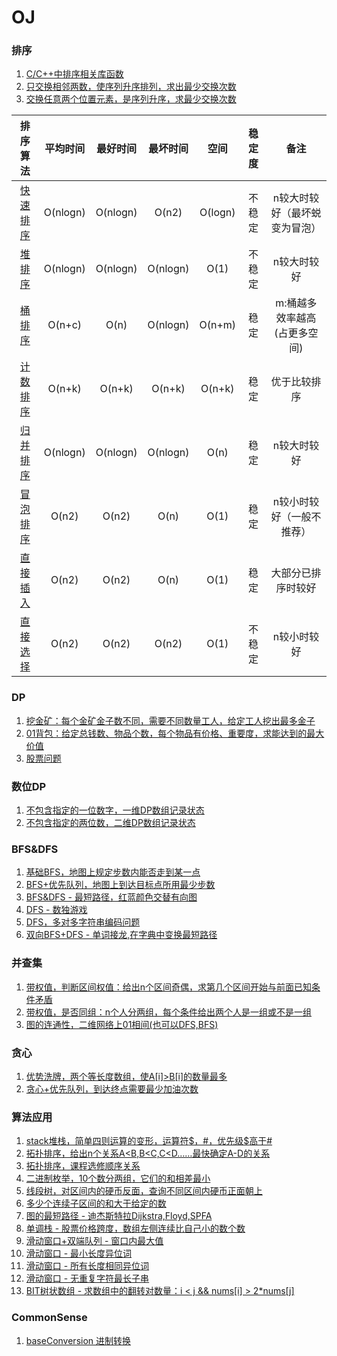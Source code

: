 # OJ

### 排序

1. [C/C++中排序相关库函数](src/sort/sort.md)
2. [只交换相邻两数，使序列升序排列，求出最少交换次数](src/sort/miniSwapCount1.cpp)
3. [交换任意两个位置元素，是序列升序，求最少交换次数](src/sort/miniSwapCount2.cpp)

|               排序算法               | 平均时间 | 最好时间 | 最坏时间 |  空间   | 稳定度 |             备注              |
| :----------------------------------: | :------: | :------: | :------: | :-----: | :----: | :---------------------------: |
|   [快速排序](src/sort/quickSort.c)   | O(nlogn) | O(nlogn) |  O(n2)   | O(logn) | 不稳定 | n较大时较好（最坏蜕变为冒泡） |
|    [堆排序](src/sort/heapSort.c)     | O(nlogn) | O(nlogn) | O(nlogn) |  O(1)   | 不稳定 |          n较大时较好          |
|  [桶排序](src/sort/bucketSort.cpp)   |  O(n+c)  |   O(n)   | O(nlogn) | O(n+m)  |  稳定  | m:桶越多效率越高(占更多空间)  |
|  [计数排序](src/sort/countSort.cpp)  |  O(n+k)  |  O(n+k)  |  O(n+k)  | O(n+k)  |  稳定  |         优于比较排序          |
|   [归并排序](src/sort/mergeSort.c)   | O(nlogn) | O(nlogn) | O(nlogn) |  O(n)   |  稳定  |          n较大时较好          |
|  [冒泡排序](src/sort/bubbleSort.c)   |  O(n2)   |  O(n2)   |   O(n)   |  O(1)   |  稳定  |   n较小时较好（一般不推荐）   |
| [直接插入](src/sort/InsertionSort.c) |  O(n2)   |  O(n2)   |   O(n)   |  O(1)   |  稳定  |      大部分已排序时较好       |
| [直接选择](src/sort/selectionSort.c) |  O(n2)   |  O(n2)   |  O(n2)   |  O(1)   | 不稳定 |          n较小时较好          |

### DP
1. [挖金矿：每个金矿金子数不同，需要不同数量工人，给定工人挖出最多金子](src/DP/maxGold.c)
2. [01背包：给定总钱数、物品个数，每个物品有价格、重要度，求能达到的最大价值](src/DP/maxValue.cpp)
3. [股票问题](src/DP/sharesProblem.cpp)

### 数位DP
1. [不包含指定的一位数字，一维DP数组记录状态](src/DigitDp/simple1D.c)
2. [不包含指定的两位数，二维DP数组记录状态](src/DigitDp/continuousNum2D.cpp)

### BFS&DFS
1. [基础BFS，地图上规定步数内能否走到某一点](src/BFS&DFS/simpleBFS.cpp)
2. [BFS+优先队列，地图上到达目标点所用最少步数](src/BFS&DFS/BFS_PriorityQueue.cpp)
3. [BFS&DFS - 最短路径，红蓝颜色交替有向图](src/BFS&DFS/shortestAlternatingPath.cpp)
4. [DFS - 数独游戏](src/BFS&DFS/sudoku.cpp)
5. [DFS，多对多字符串编码问题](src/BFS&DFS/decode.cpp)
6. [双向BFS+DFS - 单词接龙,在字典中变换最短路径](src/BFS&DFS/findLadders.cpp)

### 并查集
1. [带权值，判断区间权值：给出n个区间奇偶，求第几个区间开始与前面已知条件矛盾](src/DSU/rangeOddOrEven.cpp)
2. [带权值，是否同组：n个人分两组，每个条件给出两个人是一组或不是一组](src/DSU/whichTeamAB.cpp)
3. [图的连通性，二维网络上01相间(也可以DFS,BFS)](src/DSU/islandsNum.cpp)

### 贪心
1. [优势洗牌，两个等长度数组，使A[i]>B[i]的数量最多](src/greedy/advantageCount.cpp)
2. [贪心+优先队列，到达终点需要最少加油次数](src/greedy/miniFuelStop.cpp)

### 算法应用
1. [stack堆栈，简单四则运算的变形，运算符$，#，优先级$高于#](src/Algorithm/simpleArithmetic.c)
2. [拓扑排序，给出n个关系A<B,B<C,C<D……最快确定A-D的关系](src/Algorithm/topologySort.cpp)
3. [拓扑排序，课程选修顺序关系](src/Algorithm/courseOrder.cpp)
4. [二进制枚举，10个数分两组，它们的和相差最小](src/Algorithm/binaryEnumeration.c)
5. [线段树，对区间内的硬币反面，查询不同区间内硬币正面朝上](src/Algorithm/segementTree.cpp)
6. [多少个连续子区间的和大于给定的数](src/Algorithm/continuousSumNum.cpp)
7. [图的最短路径 - 迪杰斯特拉Dijkstra,Floyd,SPFA](src/Algorithm/networkDelayTime.cpp)
8. [单调栈 - 股票价格跨度，数组左侧连续比自己小的数个数](src/Algorithm/StockSpanner.cpp)
9. [滑动窗口+双端队列 - 窗口内最大值](src/Algorithm/maxSlidingWindow.cpp)
10. [滑动窗口 - 最小长度异位词](src/Algorithm/minWindow.cpp)
11. [滑动窗口 - 所有长度相同异位词](src/Algorithm/findAnagrams.cpp)
12. [滑动窗口 - 无重复字符最长子串](src/Algorithm/lengthOfLongestSubstring.cpp)
13. [BIT树状数组 - 求数组中的翻转对数量：i < j && nums[i] > 2*nums[j]](src/Algorithm/reversePairs.cpp)

### CommonSense
1. [baseConversion 进制转换](src/common/baseConversion.cpp)


